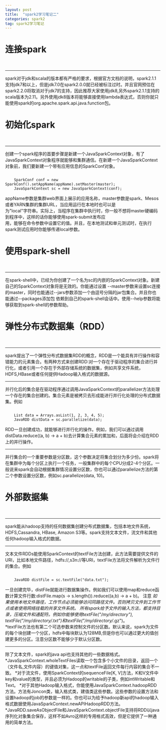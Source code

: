 ```yaml
---
layout: post
title:  "spark2学习笔记二"
categories: spark2
tag: spark2学习笔记
---
```


连接spark
============
<br />

****

spark对于jdk和scala的版本都有严格的要求，根据官方文档的说明，spark2.1.1支持jdk7和以上，但是jdk7.0在spark2.0.0就已经被标注过时。并且官网预估在spark2.2.0将取消对于jdk7的支持，因此推荐大家使用jdk8,另外spark2.1.1支持的scala版本为2.11。另外使用jdk8版本将能够直接使用lambda表达式，否则你就只能使用spark的org.apache.spark.api.java.function包。


初始化spark
============
<br />

****

创建一个spark程序的首要步骤是新建一个JavaSparkContext对象，有了JavaSparkContext对象程序就能够和集群通信。在新建一个JavaSparkContext对象前，我们要新建一个带有应用信息的SparkConf对象。

<pre><code>
    SparkConf conf = new SparkConf().setAppName(appName).setMaster(master);  
    JavaSparkContext sc = new JavaSparkContext(conf);
</code></pre>

appName参数是集群web界面上展示的应用名称，master参数是spark、Mesos或者YARN集群的集群URL，当应用运行在本地时也可以是  
为"local"字符串。实际上，当程序在集群中执行时，你一般不想将master硬编码到程序中，这样的话你能够使用spark-submit发布应  
用，能够在命令参数中设置它的值。并且，在本地测试和单元测试时，在执行spark测试应用时你能够传递local参数。


使用spark-shell
===============
<br />

****

在spark-shell中，已经为你创建了一个名为sc的内嵌的SparkContext对象。新建自己的SparkContext对象将是无效的。你能通过设置 --master参数来设置sc连接的master，同时也能通过--jars参数添加一个由逗号分隔的jar包集合。并且你也能通过--packages添加包 依赖到自己的spark-shell会话中。使用--help参数将能够获取到spark-shell的参数帮助。


弹性分布式数据集（RDD）
===============
<br />

****

spark提出了一个弹性分布式数据集RDD的概念，RDD是一个能具有并行操作和容错能力的元素集合。有两种方式来创建RDD:对一个存在于驱动程序的集合进行并行化，或者引用一个存在于外部存储系统的数据集，例如共享文件系统，HDFS,HBase或者任何提供Hadoop输入格式的数据源。

****


并行化后的集合是在驱动程序通过调用JavaSparkContext的parallelizer方法处理一个存在的集合创建的。集合元素是被拷贝去形成能进行并行化处理的分布式数据集。例如
<pre><code>
    List<Integer> data = Arrays.asList(1, 2, 3, 4, 5);
    JavaRDD<Integer> distData = sc.parallelize(data);
</code></pre>

RDD一旦创建成功，就能够进行并行化的操作。例如，我们可以通过调用distData.reduce((a, b) -> a + b)去计算集合元素的累加和，后面将会介绍在RDD上的并行操作。
****


并行集合的一个重要参数是分区数，这个参数决定将集合划分为多少份。spark将在集群中为每个分区上执行一个任务，一般集群中的每个CPU分成2-4个分区。一般说来spark会自动根据集群情况设置分区数，你也可以通过parallelize方法的第二个参数设置分区数，例如sc.parallelize(data, 10)。


外部数据集
===============
<br />

****

spark能从hadoop支持的任何数据集创建分布式数据集，包括本地文件系统，HDFS,Cassandra, HBase, Amazon S3等。spark支持文本文件，流文件和其他任何hadoop输入格式的数据。

****

文本文件RDDs能使用SparkContext的textFile方法创建，此方法需要提供文件的URI，比如本地文件路径，hdfs://,s3n://等URI，textFile方法将文件解析为文件行的集合。例如
<pre><code>
    JavaRDD<String> distFile = sc.textFile("data.txt");
</pre></code>
一旦创建完毕，distFile就能进行数据集操作。例如我们可以使用map和reduce函数计算文件行数:distFile.map(s -> s.length()).reduce((a,b) -> a + b)。
注意
*如果使用本地文件路径，工作节点必须能够访问同路径文件。否则拷贝文件到工作节点或者使用网络挂载的共享文件系统。
*所有spark给予文件的输入方法，都支持目录，压缩文件和通配符。例如你能够使用textFile("/my/directory"), textFile("/my/directory/*.txt")和textFile("/my/directory/*.gz")。  
*textFile方法也有第二个可选参数来控制文件的分区数。默认来说，spark为文件的每个块创建一个分区，hdfs中每块默认为128MB,但是你也可以通过更大的值创建更多的分区。注意分区数不能够少于默认分区数。  

****

除了文本文件，spark的java api也支持其他的一些数据格式。  
*JavaSparkContext.wholeTextFiles读取一个包含多个小文件的目录，返回一个（文件名,文件内容）的键值对集，这一点和textFile返回文件每行内容的集合不一致。
*对于流文件，使用SparkContext的sequenceFile[K, V]方法，K和V文件中key和value的类型，并且必须为Hadoop的writable的子类，例如intWritable和Text。
*对于其他Hadoop输入格式，你能使用JavaSparkContext.hadoopRDD方法。方法有Joncon类，输入格式类，建值类这些参数。这些参数的设置方法和设置hadoop的job的参数是一样的。你也可以为给予hadoop新api的hadoop输入格式数据使用JavaSparkContext.newAPIHadoopRDD方法。
*JavaRDD.saveAsObjectFile和JavaSparkContext.objectFile支持将RDD以java序列化对象集合保存，这样不如Avro这样的专用格式高效，但是它提供了一种通用的简单方法。